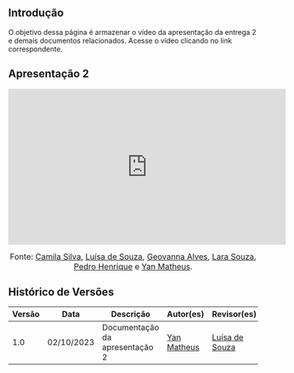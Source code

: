 ## Introdução

O objetivo dessa página é armazenar o vídeo da apresentação da entrega 2 e demais documentos relacionados. Acesse o vídeo clicando no link correspondente.

## Apresentação 2

<iframe width="560" height="315" src="https://www.youtube.com/embed/Q4VNBmDyI1E" title="YouTube video player" frameborder="0" allow="accelerometer; autoplay; clipboard-write; encrypted-media; gyroscope; picture-in-picture; web-share" referrerpolicy="strict-origin-when-cross-origin" allowfullscreen></iframe>

<font size="3"><p style="text-align: center">Fonte: [Camila Silva](https://github.com/CamilaSilvaC), [Luísa de Souza](https://github.com/luisa12ll), [Geovanna Alves](https://github.com/GeovannaUmbelino), [Lara Souza](https://github.com/mel14-hub), [Pedro Henrique](https://github.com/pedrohpsantos) e [Yan Matheus](https://github.com/Yanmatheus0812).</p></font>

## Histórico de Versões

| Versão | Data       | Descrição                    | Autor(es)                          | Revisor(es)                          |
|--------|------------|------------------------------|-----------------------------------|-------------------------------------|
| 1.0    | 02/10/2023 | Documentação da apresentação 2   | [Yan Matheus](https://github.com/Yanmatheus0812) | [Luísa de Souza](https://github.com/luisa12ll) |

